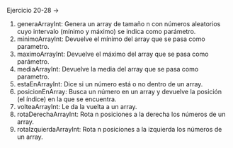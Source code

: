 Ejercicio 20-28 -> 
1. generaArrayInt: Genera un array de tamaño n con números aleatorios
cuyo intervalo (mínimo y máximo) se indica como parámetro.
2. minimoArrayInt: Devuelve el mínimo del array que se pasa como parametro.
3. maximoArrayInt: Devuelve el máximo del array que se pasa como
parámetro.
4. mediaArrayInt: Devuelve la media del array que se pasa como parametro.
5. estaEnArrayInt: Dice si un número está o no dentro de un array.
6. posicionEnArray: Busca un número en un array y devuelve la posición
(el índice) en la que se encuentra.
7. volteaArrayInt: Le da la vuelta a un array.
8. rotaDerechaArrayInt: Rota n posiciones a la derecha los números de un
array.
9. rotaIzquierdaArrayInt: Rota n posiciones a la izquierda los números de
un array.
